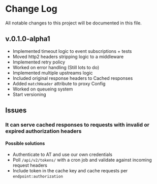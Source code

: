 # Change Log
All notable changes to this project will be documented in this file.

## v.0.1.0-alpha1
- Implemented timeout logic to event subscriptions + tests
- Moved http2 headers stripping logic to a middleware
- Implemented retry policy
- Worked on error handling (Still lots to do)
- Implemented multiple upstreams logic
- Included original response headers to Cached responses
- Added `matchHeader` attribute to proxy Config
- Worked on queueing system
- Start versioning

## Issues
### It can serve cached responses to requests with invalid or expired authorization headers

#### Possible solutions
- Authenticate to AT and use our own credentials
- Poll `/api/v2/tokens/` with a cron job and validate against incoming request headers
- Include token in the cache key and cache requests per `endpoint:authorization`